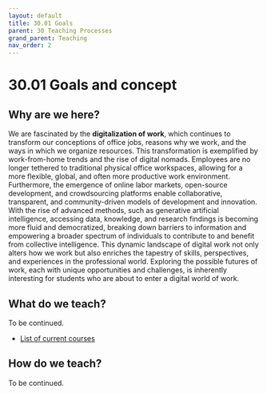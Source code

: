 ```yaml
---
layout: default
title: 30.01 Goals
parent: 30 Teaching Processes
grand_parent: Teaching
nav_order: 2
---
```


# 30.01 Goals and concept

## Why are we here?

We are fascinated by the **digitalization of work**, which continues to transform our conceptions of office jobs, reasons why we work, and the ways in which we organize resources.
This transformation is exemplified by work-from-home trends and the rise of digital nomads.
Employees are no longer tethered to traditional physical office workspaces, allowing for a more flexible, global, and often more productive work environment.
Furthermore, the emergence of online labor markets, open-source development, and crowdsourcing platforms enable collaborative, transparent, and community-driven models of development and innovation.
With the rise of advanced methods, such as generative artificial intelligence, accessing data, knowledge, and research findings is becoming more fluid and democratized, breaking down barriers to information and empowering a broader spectrum of individuals to contribute to and benefit from collective intelligence.
This dynamic landscape of digital work not only alters how we work but also enriches the tapestry of skills, perspectives, and experiences in the professional world.
Exploring the possible futures of work, each with unique opportunities and challenges, is inherently interesting for students who are about to enter a digital world of work.

<!--
Our goal is to ...
create learning environments that afford  ... and effective learning experience 
-->

## What do we teach?

To be continued.

- [List of current courses](30.02.courses.html)

## How do we teach?

To be continued.
